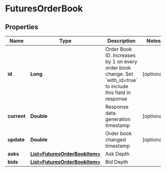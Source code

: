 
# FuturesOrderBook

## Properties

Name | Type | Description | Notes
------------ | ------------- | ------------- | -------------
**id** | **Long** | Order Book ID. Increases by 1 on every order book change. Set &#x60;with_id&#x3D;true&#x60; to include this field in response |  [optional]
**current** | **Double** | Response data generation timestamp |  [optional]
**update** | **Double** | Order book changed timestamp |  [optional]
**asks** | [**List&lt;FuturesOrderBookItem&gt;**](FuturesOrderBookItem.md) | Ask Depth | 
**bids** | [**List&lt;FuturesOrderBookItem&gt;**](FuturesOrderBookItem.md) | Bid Depth | 

